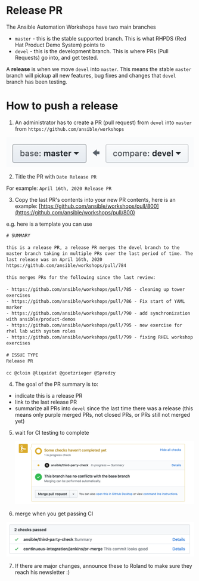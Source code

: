# Release PR

The Ansible Automation Workshops have two main branches

- `master` - this is the stable supported branch.  This is what RHPDS (Red Hat Product Demo System) points to
- `devel` - this is the development branch.  This is where PRs (Pull Requests) go into, and get tested.

A **release** is when we move `devel` into `master`.  This means the stable `master` branch will pickup all new features, bug fixes and changes that `devel` branch has been testing.

# How to push a release

1. An administrator has to create a PR (pull request) from `devel` into `master` from `https://github.com/ansible/workshops`

  ![release pr](../images/release_pr.png)

2. Title the PR with `Date Release PR`

  For example:
  `April 16th, 2020 Release PR`

3. Copy the last PR's contents into your new PR contents, here is an example: [https://github.com/ansible/workshops/pull/800](https://github.com/ansible/workshops/pull/800)

e.g. here is a template you can use

```
# SUMMARY

this is a release PR, a release PR merges the devel branch to the master branch taking in multiple PRs over the last period of time. The last release was on April 16th, 2020 https://github.com/ansible/workshops/pull/784

this merges PRs for the following since the last review:

- https://github.com/ansible/workshops/pull/785 - cleaning up tower exercises
- https://github.com/ansible/workshops/pull/786 - Fix start of YAML marker
- https://github.com/ansible/workshops/pull/790 - add synchronization with ansible/product-demos
- https://github.com/ansible/workshops/pull/795 - new exercise for rhel lab with system roles
- https://github.com/ansible/workshops/pull/799 - fixing RHEL workshop exercises

# ISSUE TYPE
Release PR

cc @cloin @liquidat @goetzrieger @Spredzy
```

4. The goal of the PR summary is to:

  - indicate this is a release PR
  - link to the last release PR
  - summarize all PRs into `devel` since the last time there was a release (this means only purple merged PRs, not closed PRs, or PRs still not merged yet)

5. wait for CI testing to complete

   ![ci testing](../images/ci.png)

6. merge when you get passing CI

  ![passed ci](../images/passed.png)

7.  If there are major changes, announce these to Roland to make sure they reach his newsletter :)
